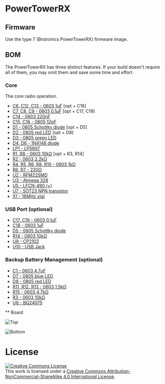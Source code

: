 # PowerTowerRX

## Firmware

Use the type 7 (Brotronics PowerTowerRX) firmware image.

## BOM

The PowerTowerRX has three distinct features.  If your build doesn't
require all of them, you may omit them and save some time and effort.

### Core

The core radio operation.

* [C6, C12, C13 - 0603 1μF](http://www.digikey.com/product-detail/en/0/1276-1946-1-ND) [opt + C18]
* [C7, C8, C9  - 0603 0.1μF](http://www.digikey.com/product-detail/en/0/490-1532-1-ND/587771) [opt + C17, C19]
* [C14 - 0603 220nF](http://www.digikey.com/product-detail/en/0/587-1246-1-ND/0)
* [C15, C16 - 0805 12pF](http://www.digikey.com/product-detail/en/0/1276-1120-1-ND/3889206)
* [D1 - 0805 Schottky diode](http://www.digikey.com/product-detail/en/0/478-7802-1-ND) [opt + D5]
* [D2 - 0805 red LED](http://www.digikey.com/product-detail/en/0/160-1427-1-ND/386800) [opt + D8]
* [D3 - 0805 green LED](http://www.digikey.com/product-detail/en/0/160-1423-1-ND/386792)
* [D4, D6 - 1N4148 diode](http://www.digikey.com/product-detail/en/0/1N4148W-E3-08CT-ND)
* [LP1 - LP5907](http://www.digikey.com/product-detail/en/0/296-40365-1-ND)
* [R1, R8 - 0603 10kΩ](http://www.digikey.com/product-detail/en/0/RMCF0603FT10K0CT-ND) [opt + R3, R14]
* [R2 - 0603 2.2kΩ](http://www.digikey.com/product-detail/en/0/RMCF0603FT2K20CT-ND/1943011)
* [R4, R5, R6, R8, R10 - 0603 1kΩ](http://www.digikey.com/product-detail/en/0/P1.00KHCT-ND)
* [R6, R7 - 220Ω](http://www.digikey.com/product-detail/en/0/RMCF0603FT220RCT-ND)
* [U2 - RFM22SMD](http://www.ebay.com/itm/RFM22B-433Mhz-Wireless-Transceiver-from-HopeRF-/171728634731)
* [U3 - Atmega 328](http://www.digikey.com/product-detail/en/0/ATMEGA328P-AU-ND)
* [U5 - LFCN-490 (+)](http://www.minicircuits.com/products/filters_sm_low.shtml)
* [U7 - SOT23 NPN transistor](http://www.digikey.com/product-detail/en/0/ZXTN07012EFFCT-ND)
* [X1 - 16MHz xtal](http://www.digikey.com/product-detail/en/0/644-1049-1-ND/1128921)


### USB Port (optional)

* [C17, C19 - 0603 0.1μF](http://www.digikey.com/product-detail/en/0/490-1532-1-ND/587771)
* [C18 - 0603 1μF](http://www.digikey.com/product-detail/en/0/1276-1946-1-ND)
* [D5 - 0805 Schottky diode](http://www.digikey.com/product-detail/en/0/478-7802-1-ND)
* [R14 - 0603 10kΩ](http://www.digikey.com/product-detail/en/0/RMCF0603FT10K0CT-ND)
* [U9 - CP2102](http://www.digikey.com/product-detail/en/0/336-1160-1-ND)
* [U10 - USB Jack](http://www.digikey.com/product-detail/en/0/609-4050-1-ND)


### Backup Battery Management (optional)

* [C1 - 0603 4.7μF](http://www.digikey.com/product-detail/en/0/587-2786-1-ND)
* [D7 - 0805 blue LED](http://www.digikey.com/product-detail/en/0/160-1579-1-ND/564889)
* [D8 - 0805 red LED](http://www.digikey.com/product-detail/en/0/160-1427-1-ND/386800)
* [R11, R12, R13 - 0603 1.5kΩ](http://www.digikey.com/product-detail/en/0/RMCF0603FT1K50CT-ND/1943003)
* [R15 - 0603 4.7kΩ](http://www.digikey.com/product-detail/en/0/P4.70KHCT-ND)
* [R3 - 0603 10kΩ](http://www.digikey.com/product-detail/en/0/RMCF0603FT10K0CT-ND)
* [U6 - BQ24075](http://www.digikey.com/product-detail/en/0/296-23840-1-ND)

** Board

![Top](http://i.imgur.com/L3kWhDl.png)

![Bottom](http://i.imgur.com/eQBjqIf.png)

# License

<a rel="license" href="http://creativecommons.org/licenses/by-nc-sa/4.0/"><img alt="Creative Commons License" style="border-width:0" src="https://i.creativecommons.org/l/by-nc-sa/4.0/88x31.png" /></a><br />This work is licensed under a <a rel="license" href="http://creativecommons.org/licenses/by-nc-sa/4.0/">Creative Commons Attribution-NonCommercial-ShareAlike 4.0 International License</a>.

